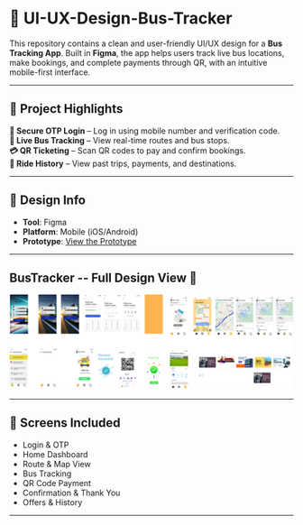 # 🚌 UI-UX-Design-Bus-Tracker

This repository contains a clean and user-friendly UI/UX design for a **Bus Tracking App**. Built in **Figma**, the app helps users track live bus locations, make bookings, and complete payments through QR, with an intuitive mobile-first interface.

---

## 🌟 Project Highlights

**🔐 Secure OTP Login** – Log in using mobile number and verification code.  
**📍 Live Bus Tracking** – View real-time routes and bus stops.  
**💳 QR Ticketing** – Scan QR codes to pay and confirm bookings.  
**🧾 Ride History** – View past trips, payments, and destinations.  

---

## 🎨 Design Info

- **Tool**: Figma  
- **Platform**: Mobile (iOS/Android)  
- **Prototype**: [View the Prototype](https://www.figma.com/proto/uLg9R6jqBkfRCRPVno9zx3/CAT-2?node-id=1-766&t=lp6ZmQa89mM9LucY-1)

---

## BusTracker -- Full Design View 🎨

![T.php](bustracker.jpg)

---

## 📱 Screens Included

- Login & OTP  
- Home Dashboard  
- Route & Map View  
- Bus Tracking  
- QR Code Payment  
- Confirmation & Thank You  
- Offers & History

---

